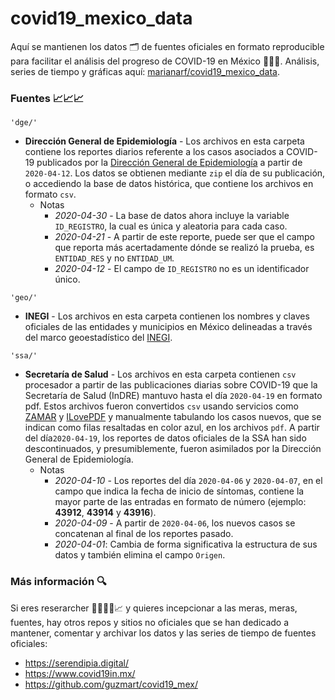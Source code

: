 # covid19_mexico_data

Aquí se mantienen los datos 🗂️ de fuentes oficiales en formato reproducible para facilitar el análisis del progreso de COVID-19 en México 🦠🇲🇽. Análisis, series de tiempo y gráficas aquí: [marianarf/covid19_mexico_data](https://github.com/marianarf/covid19_mexico_data).

### Fuentes 📈📈📈

``'dge/'``
+ **Dirección General de Epidemiología** - Los archivos en esta carpeta contiene los reportes diarios referente a los casos asociados a COVID-19 publicados por la [Dirección General de Epidemiología](https://www.gob.mx/salud/documentos/datos-abiertos-152127) a partir de ``2020-04-12``. Los datos se obtienen mediante ``zip`` el día de su publicación, o accediendo la base de datos histórica, que contiene los archivos en formato ``csv``.
  + Notas
    + _2020-04-30_ - La base de datos ahora incluye la variable ``ID_REGISTRO``, la cual es única y aleatoria para cada caso.
    + _2020-04-21_ - A partir de este reporte, puede ser que el campo que reporta más acertadamente dónde se realizó la prueba, es ``ENTIDAD_RES`` y no ``ENTIDAD_UM``.
    + _2020-04-12_ - El campo de ``ID_REGISTRO`` no es un identificador único.

``'geo/'``
+ **INEGI** - 
Los archivos en esta carpeta contienen los nombres y claves oficiales de las entidades y municipios en México delineadas a través del marco geoestadístico del [INEGI](https://www.inegi.org.mx/app/biblioteca/ficha.html?upc=889463142683).
	
``'ssa/'``
+ **Secretaría de Salud** - 
Los archivos en esta carpeta contienen ``csv`` procesador a partir de las publicaciones diarias sobre COVID-19 que la Secretaría de Salud (InDRE) mantuvo hasta el día ``2020-04-19`` en formato pdf. Estos archivos fueron convertidos `csv` usando servicios como [ZAMAR](https://www.zamzar.com) y [ILovePDF](https://www.ilovepdf.com) y manualmente tabulando los casos nuevos, que se indican como filas resaltadas en color azul, en los archivos ``pdf``. A partir del día``2020-04-19``, los reportes de datos oficiales de la SSA han sido descontinuados, y presumiblemente, fueron asimilados por la Dirección General de Epidemiología.
  + Notas
    + _2020-04-10_ - Los reportes del día ``2020-04-06`` y ``2020-04-07``, en el campo que indica la fecha de inicio de síntomas, contiene la mayor parte de las entradas en formato de número (ejemplo: **43912**, **43914** y **43916**).
    + _2020-04-09_ - A partir de `2020-04-06`, los nuevos casos se concatenan al final de los reportes pasado.
    + _2020-04-01_:  Cambia de forma significativa la estructura de sus datos y también elimina el campo `Origen`.

### Más información 🔍

Si eres reserarcher 👩‍🔬👨‍🔬📈 y quieres incepcionar a las meras, meras, fuentes, hay otros repos y sitios no oficiales que se han dedicado a mantener,  comentar y archivar los datos y las series de tiempo de fuentes oficiales:

* https://serendipia.digital/
* https://www.covid19in.mx/
* https://github.com/guzmart/covid19_mex/
